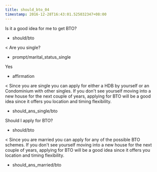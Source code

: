 ```yaml
---
title: should_bto_04
timestamp: 2016-12-28T16:43:01.525032347+08:00
---
```


Is it a good idea for me to get BTO?
* should/bto

< Are you single?
* prompt/marital_status_single

Yes
* affirmation

< Since you are single you can apply for either a HDB by yourself or an Condominium with other singles. If you don't see yourself moving into a new house for the next couple of years, applying for BTO will be a good idea since it offers you location and timing flexibility.
* should_ans_single/bto

Should I apply for BTO?
* should/bto

< Since you are married you can apply for any of the possible BTO schemes. If you don't see yourself moving into a new house for the next couple of years, applying for BTO will be a good idea since it offers you location and timing flexibility.
* should_ans_married/bto
